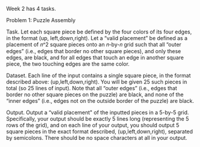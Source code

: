 Week 2 has 4 tasks.

Problem 1:
Puzzle Assembly

Task. Let each square piece be defined by the four colors of its four edges, in the format (up,
left,down,right). Let a “valid placement” be defined as a placement of 𝑛^2 square pieces onto an
𝑛-by-𝑛 grid such that all “outer edges” (i.e., edges that border no other square pieces), and
only these edges, are black, and for all edges that touch an edge in another square piece, the
two touching edges are the same color.

Dataset. Each line of the input contains a single square piece, in the format described above:
(up,left,down,right). You will be given 25 such pieces in total (so 25 lines of input). Note that
all “outer edges” (i.e., edges that border no other square pieces on the puzzle) are black, and none of
the “inner edges” (i.e., edges not on the outside border of the puzzle) are black.

Output. Output a “valid placement" of the inputted pieces in a 5-by-5 grid. Specifically, your
output should be exactly 5 lines long (representing the 5 rows of the grid), and on each line of your output,
you should output 5 square pieces in the exact format described, (up,left,down,right), separated
by semicolons. There should be no space characters at all in your output.
